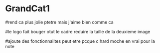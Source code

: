 # GrandCat1

#rend ca plus jolie ptetre mais j'aime bien comme ca

#le logo fait bouger otut le cadre reduire la taille de la deuxieme image

#ajoute  des fonctionnalites peut etre pcque c hard moche en vrai pour la note
